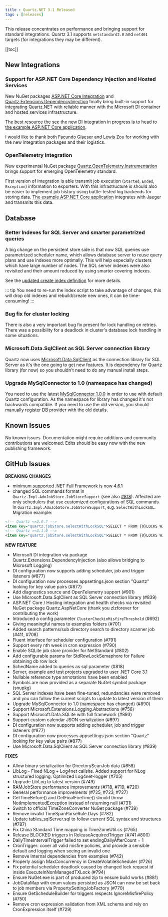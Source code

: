 ```yaml
---
title : Quartz.NET 3.1 Released
tags : [releases]
---
```


This release concentrates on performance and bringing support for standard integrations.
Quartz 3.1 supports `netstandard2.0` and `net461` targets (for integrations they may be different).  

[[toc]]

## New Integrations

### Support for ASP.NET Core Dependency Injection and Hosted Services

New NuGet packages [ASP.NET Core Integration](/documentation/quartz-3.x/packages/aspnet-core-integration) and [Quartz.Extensions.DependencyInjection](/documentation/quartz-3.x/packages/microsoft-di-integration)
finally bring built-in support for integrating Quartz.NET with reliable manner with the Microsoft DI container and hosted services infrastructure.

The best resource the see the new DI integration in progress is to head to [the example ASP.NET Core application](https://github.com/quartznet/quartznet/tree/master/src/Quartz.Examples.AspNetCore).

I would like to thank both [Facundo Glaeser](https://github.com/fglaeser) and [Lewis Zou](https://github.com/zlzforever) for working with the new integration packages and their logistics.

### OpenTelemetry Integration

New experimental NuGet package [Quartz.OpenTelemetry.Instrumentation](/documentation/quartz-3.x/packages/opentelemetry-integration.html) brings support for emerging OpenTelemetry standard.

First version of integration is able transmit job execution (`Started`, `Ended`, `Exception`) information to exporters. With this infrastructure is should also be easier to implement job history
using battle-tested log backends for storing data. [The example ASP.NET Core application](https://github.com/quartznet/quartznet/tree/master/src/Quartz.Examples.AspNetCore) integrates
with Jaeger and transmits this data.

## Database

### Better Indexes for SQL Server and smarter parametrized queries 

A big change on the persistent store side is that now SQL queries use parametrized scheduler name, which allows database server to reuse query plans and use indexes more optimally.
This will help especially clusters which have large number of nodes. The SQL server indexes were also revisited and their amount reduced by using smarter covering indexes.

See the [updated create index definition](https://github.com/quartznet/quartznet/blob/42af207fa815789936e8e4ce5ebd4516a23d7c72/database/tables/tables_sqlServer.sql#L349-L388) for more details.

::: tip
You need to re-run the index script to take advantage of changes, this will drop old indexes and rebuild/create new ones, it can be time-consuming!
:::

### Bug fix for cluster locking

There is also a very important bug fix present for lock handling on retries. There was a possibility for a deadlock in cluster's database lock handling in some situations.

### Microsoft.Data.SqlClient as SQL Server connection library

Quartz now uses [Microsoft.Data.SqlClient](https://www.nuget.org/packages/Microsoft.Data.SqlClient/) as the connection library for SQL Server as it's the one going to get new features.
It is dependency for Quartz library (for now) so you shouldn't need to do any manual install steps.

### Upgrade MySqlConnector to 1.0 (namespace has changed)

You need to use the latest [MySqlConnector 1.0.0](https://www.nuget.org/packages/MySqlConnector/) in order to use with default Quartz configuration.
As the namespace for library has changed it's not backwards compatible.
If you need to use the old version, you should manually register DB provider with the old details. 

## Known Issues

No known issues. Documentation might require additions and community contributions are welcomed. Edits should be easy now with the new publishing framework.

## GitHub Issues

__BREAKING CHANGES__

* minimum supported .NET Full Framework is now 4.6.1
* changed SQL commands format in `Quartz.Impl.AdoJobStore.JobStoreSupport` (see also [#818](https://github.com/quartznet/quartznet/pull/818)). Affected are only schedulers that use customized configurations of SQL commands in `Quartz.Impl.AdoJobStore.JobStoreSupport`, e.g. `SelectWithLockSQL`. Migration example:
```xml
<!-- Quartz <=3.0.7 -->
<item key="quartz.jobStore.selectWithLockSQL">SELECT * FROM {0}LOCKS WITH (UPDLOCK,ROWLOCK) WHERE SCHED_NAME = {1} AND LOCK_NAME = @lockName</item>
<!-- Quartz >=3.1.0 -->
<item key="quartz.jobStore.selectWithLockSQL">SELECT * FROM {0}LOCKS WITH (UPDLOCK,ROWLOCK) WHERE SCHED_NAME = @schedulerName AND LOCK_NAME = @lockName</item>
```

__NEW FEATURE__

* Microsoft DI integration via package Quartz.Extensions.DependencyInjection (also allows bridging to Microsoft Logging)
* DI configuration now supports adding scheduler, job and trigger listeners (#877)
* DI configuration now processes appsettings.json section "Quartz" looking for key value pairs (#877)
* Add diagnostics source and OpenTelemetry support (#901)
* Use Microsoft.Data.SqlClient as SQL Server connection library (#839)
* ASP.NET Core / Hosting integration and health checks via revisited NuGet package Quartz.AspNetCore (thank you zlzforever for contributing the work)
* Introduced a config parameter `ClusterCheckinMisfireThreshold` (#692)
* Giving meaningful names to examples folders (#701)
* Added search patterns/sub directory search to directory scanner job (#411, #708)
* Fluent interface for scheduler configuration (#791)
* Support every nth week in cron expression (#790)
* Enable SQLite job store provider for NetStandard (#802)
* Add configurable params for StdRowLockSemaphore for Failure obtaining db row lock
* SchedName added to queries as sql parameter (#818)
* Server, example and test projects upgraded to user .NET Core 3.1
* Nullable reference type annotations have been enabled
* Symbols are now provided as a separate NuGet symbol package (snupkg)
* SQL Server indexes have been fine-tuned, redundancies were removed and you can follow the current scripts to update to latest version of them
* Upgrade MySqlConnector to 1.0 (namespace has changed) (#890)
* Support Microsoft.Extensions.Logging.Abstractions (#756)
* Support Microsoft.Data.SQLite with full framework (#893)
* Support custom calendar JSON serialization (#697)
* DI configuration now supports adding scheduler, job and trigger listeners (#877)
* DI configuration now processes appsettings.json section "Quartz" looking for key value pairs (#877)
* Use Microsoft.Data.SqlClient as SQL Server connection library (#839)    
    
__FIXES__

* Allow binary serialization for DirectoryScanJob data (#658)
* LibLog - Fixed NLog + Log4net callsite. Added support for NLog structured logging. Optimized Log4net-logger (#705)
* Upgrade LibLog to latest version (#749)
* RAMJobStore performance improvements (#718, #719, #720)
* General performance improvements (#725, #723, #727)
* GetTimeBefore() and GetFinalFireTime() should throw NotImplementedException instead of returning null (#731)
* Switch to official TimeZoneConverter NuGet package (#739)
* Remove invalid TimeSpanParseRule.Days (#782)
* Update tables_sqlServer.sql to follow current SQL syntax and structures (#787)
* Fix China Standard Time mapping in TimeZoneUtil.cs (#765)
* Release BLOCKED triggers in ReleaseAcquiredTrigger (#741 #800)
* DailyTimeIntervalTrigger failed to set endingDailyAfterCount = 1
* CronTrigger: cover all valid misfire policies, and provide a sensible default and logging when seeing an invalid one
* Remove internal dependencies from examples (#742)
* Properly assign MaxConcurrency in CreateVolatileScheduler (#726) 
* Fix potential scheduler deadlock caused by changed lock request id inside ExecuteInNonManagedTXLock (#794)
* Ensure NuGet.exe is part of produced zip to ensure build works (#881)
* JobDataMap with enum values persisted as JSON can now be set back to job members via PropertySettingJobFactory (#770)
* Ensure GetScheduleBuilder for triggers respects IgnoreMisfirePolicy (#750)  
* Remove cron expression validation from XML schema and rely on CronExpression itself (#729)
          
<Download />
